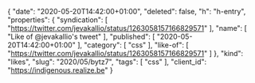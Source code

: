 {
  "date": "2020-05-20T14:42:00+01:00",
  "deleted": false,
  "h": "h-entry",
  "properties": {
    "syndication": [
      "https://twitter.com/jevakallio/status/1263058157166829571"
    ],
    "name": [
      "Like of @jevakallio's tweet"
    ],
    "published": [
      "2020-05-20T14:42:00+01:00"
    ],
    "category": [
      "css"
    ],
    "like-of": [
      "https://twitter.com/jevakallio/status/1263058157166829571"
    ]
  },
  "kind": "likes",
  "slug": "2020/05/bytz7",
  "tags": [
    "css"
  ],
  "client_id": "https://indigenous.realize.be"
}
